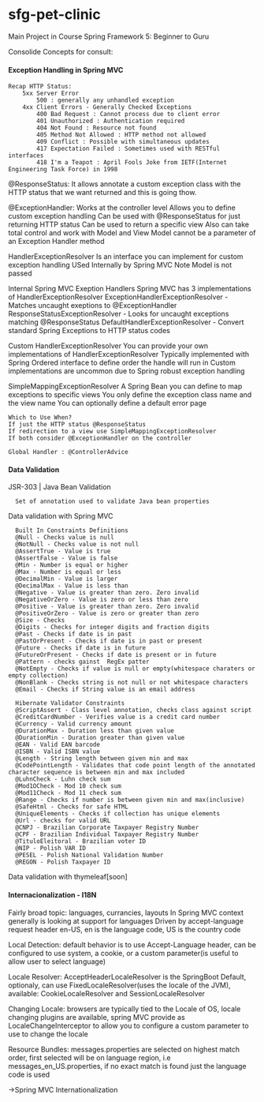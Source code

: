 # sfg-pet-clinic
Main Project in Course Spring Framework 5: Beginner to Guru

Consolide Concepts for consult:

#### Exception Handling in Spring MVC
    Recap HTTP Status:
        5xx Server Error
            500 : generally any unhandled exception
        4xx Client Errors - Generally Checked Exceptions
            400 Bad Request : Cannot process due to client error
            401 Unauthorized : Authentication required
            404 Not Found : Resource not found
            405 Method Not Allowed : HTTP method not allowed
            409 Conflict : Possible with simultaneous updates
            417 Expectation Failed : Sometimes used with RESTful interfaces 
            418 I'm a Teapot : April Fools Joke from IETF(Internet Engineering Task Force) in 1998
            
@ResponseStatus:
    It allows annotate a custom exception class with the HTTP status that we want returned and this is going thow.

@ExceptionHandler:
    Works at the controller level
    Allows you to define custom exception handling
        Can be used with @ResponseStatus for just returning HTTP status
        Can be used to return a specific view
        Also can take total control and work with Model and View
            Model cannot be a parameter of an Exception Handler method

HandlerExceptionResolver
    Is an interface you can implement for custom exception handling 
    USed Internally by Spring MVC
    Note Model is not passed
    
Internal Spring MVC Exeption Handlers
    Spring MVC has 3 implementations of HandlerExceptionResolver
    ExceptionHandlerExceptionResolver - Matches uncaught exeptions to @ExceptionHandler
    ResponseStatusExceptionResolver - Looks for uncaught exceptions matching @ResponseStatus
    DefaultHandlerExceptionResolver - Convert standard Spring Exceptions to HTTP status codes
    
Custom HandlerExceptionResolver
    You can provide your own implementations of HandlerExceptionResolver
    Typically implemented with Spring Ordered interface to define order the handle will run in 
    Custom implementations are uncommon due to Spring robust exception handling

SimpleMappingExceptionResolver
    A Spring Bean you can define to map exceptions to specific views
    You only define the exception class name and the view name
    You can optionally define a default error page
    
    Which to Use When?
    If just the HTTP status @ResponseStatus
    If redirection to a view use SimpleMappingExceptionResolver
    If both consider @ExceptionHandler on the controller
    
    Global Handler : @ControllerAdvice
    
#### Data Validation

JSR-303 | Java Bean Validation
      
      Set of annotation used to validate Java bean properties
      
Data validation with Spring MVC

      Built In Constraints Definitions
      @Null - Checks value is null
      @NotNull - Checks value is not null
      @AssertTrue - Value is true
      @AssertFalse - Value is false
      @Min - Number is equal or higher
      @Max - Number is equal or less
      @DecimalMin - Value is larger
      @DecimalMax - Value is less than
      @Negative - Value is greater than zero. Zero invalid
      @NegativeOrZero - Value is zero or less than zero
      @Positive - Value is greater than zero. Zero invalid
      @PositiveOrZero - Value is zero or greater than zero
      @Size - Checks
      @Digits - Checks for integer digits and fraction digits
      @Past - Checks if date is in past
      @PastOrPresent - Checks if date is in past or present
      @Future - Checks if date is in future
      @FutureOrPresent - Checks if date is present or in future
      @Pattern - checks gainst  RegEx patter
      @NotEmpty - Checks if value is null or empty(whitespace charaters or empty collection)
      @NonBlank - Checks string is not null or not whitespace characters
      @Email - Checks if String value is an email address
      
      Hibernate Validator Constraints
      @ScriptAssert - Class level annotation, checks class against script
      @CreditCardNumber - Verifies value is a credit card number
      @Currency - Valid currency amount
      @DurationMax - Duration less than given value
      @DurationMin - Duration greater than given value
      @EAN - Valid EAN barcode
      @ISBN - Valid ISBN value
      @Length - String length between given min and max
      @CodePointLength - Validates that code point length of the annotated character sequence is between min and max included
      @LuhnCheck - Luhn check sum
      @Mod1OCheck - Mod 10 check sum
      @Mod11Check - Mod 11 check sum
      @Range - Checks if number is between given min and max(inclusive)
      @SafeHtml - Checks for safe HTML
      @UniqueElements - Checks if collection has unique elements
      @Url - checks for valid URL
      @CNPJ - Brazilian Corporate Taxpayer Registry Number
      @CPF - Brazilian Individual Taxpayer Registry Number
      @TituloEleitoral - Brazilian voter ID
      @NIP - Polish VAR ID
      @PESEL - Polish National Validation Number
      @REGON - Polish Taxpayer ID
      
 Data validation with thymeleaf[soon]
 
 #### Internacionalization  - I18N
 
 Fairly broad topic: languages, currancies, layouts
 In Spring MVC context generally is looking at support for languages
 Driven by accept-language request header
 en-US, en is the language code, US is the country code
 
 
 Local Detection: default behavior is to use Accept-Language header, can be configured to use system, a cookie, or a custom parameter(is useful to allow user to select language)
 
 
 Locale Resolver: AcceptHeaderLocaleResolver is the SpringBoot Default, optionaly, can use FixedLocaleResolver(uses the locale of the JVM), available: CookieLocaleResolver and SessionLocaleResolver
 
 
 Changing Locale: browsers are typically tied to the Locale of OS, locale changing plugins are available, spring MVC provide as LocaleChangeInterceptor to allow you to configure a custom parameter to use to change the locale
 
 
 Resource Bundles: messages.properties are selected on highest match order, first selected will be on language region, i.e messages_en_US.properties, if no exact match is found just the language code is used
 
 
 ->Spring MVC Internationalization
 
 